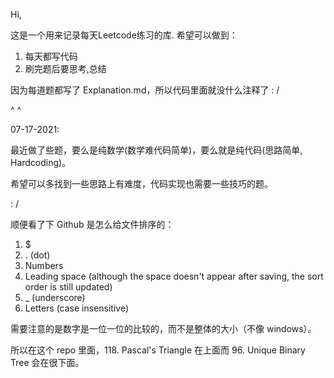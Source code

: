 Hi,



这是一个用来记录每天Leetcode练习的库. 希望可以做到： 

1. 每天都写代码
2. 刷完题后要思考,总结

因为每道题都写了 Explanation.md，所以代码里面就没什么注释了  : /



^ ^



07-17-2021:

最近做了些题，要么是纯数学(数学难代码简单)，要么就是纯代码(思路简单, Hardcoding)。

希望可以多找到一些思路上有难度，代码实现也需要一些技巧的题。

: /



顺便看了下 Github 是怎么给文件排序的：

1. $
2. . (dot)
3. Numbers
4. Leading space (although the space doesn't appear after saving, the sort order is still updated)
5. _ (underscore)
6. Letters (case insensitive)

需要注意的是数字是一位一位的比较的，而不是整体的大小（不像 windows）。

所以在这个 repo 里面，118. Pascal's Triangle 在上面而 96. Unique Binary Tree 会在很下面。
